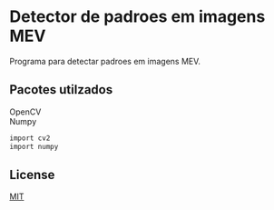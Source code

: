 # Detector de padroes em imagens MEV 

Programa para detectar padroes em imagens MEV.

## Pacotes utilzados
OpenCV  
Numpy

```bash
import cv2
import numpy
```

## License
[MIT](https://choosealicense.com/licenses/mit/)